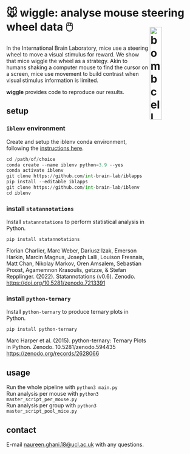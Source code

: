# 🐭 wiggle: analyse mouse steering wheel data 🖱️ <img src="https://images.rawpixel.com/image_800/cHJpdmF0ZS9sci9pbWFnZXMvd2Vic2l0ZS8yMDIyLTA4L2pvYjk1Mi0wNTcteC5qcGc.jpg" width="25%" title="bombcell" alt="bombcell" align="right" vspace = "20">

In the International Brain Laboratory, mice use a steering wheel to move a visual stimulus for reward. We show that mice wiggle the wheel as a strategy. Akin to humans shaking a computer mouse to find the cursor on a screen, mice use movement to build contrast when visual stimulus information is limited. 

**wiggle** provides code to reproduce our results. 

## setup
### <code>iblenv</code> environment
Create and setup the iblenv conda environment, following the <a href="https://github.com/int-brain-lab/iblenv" target="_blank">instructions here</a>.

```python
cd /path/of/choice
conda create --name iblenv python=3.9 --yes
conda activate iblenv
git clone https://github.com/int-brain-lab/iblapps
pip install --editable iblapps
git clone https://github.com/int-brain-lab/iblenv
cd iblenv
```

### install <code>statannotations</code>
Install <code>statannotations</code> to perform statistical analysis in Python.

`pip install statannotations` 

Florian Charlier, Marc Weber, Dariusz Izak, Emerson Harkin, Marcin Magnus, 
Joseph Lalli, Louison Fresnais, Matt Chan, Nikolay Markov, Oren Amsalem, 
Sebastian Proost, Agamemnon Krasoulis, getzze, & Stefan Repplinger. (2022). 
Statannotations (v0.6). Zenodo. https://doi.org/10.5281/zenodo.7213391

### install <code>python-ternary</code>
Install <code>python-ternary</code> to produce ternary plots in Python.

`pip install python-ternary`

Marc Harper et al. (2015). python-ternary: Ternary Plots in Python. Zenodo. 10.5281/zenodo.594435
https://zenodo.org/records/2628066

## usage
Run the whole pipeline with `python3 main.py` <br>
Run analysis per mouse with `python3 master_script_per_mouse.py` <br>
Run analysis per group with `python3 master_script_pool_mice.py`

## contact
E-mail <naureen.ghani.18@ucl.ac.uk> with any questions.

